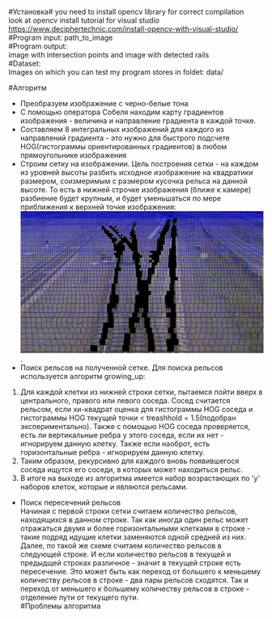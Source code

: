 #Установка#
you need to install opencv library for correct compilation  
look at opencv install tutorial for visual studio https://www.deciphertechnic.com/install-opencv-with-visual-studio/  
#Program input: path_to_image  
#Program output:  
image with intersection points and image with detected rails  
#Dataset:  
Images on which you can test my program stores in foldet: data/  

#Алгоритм  
* Преобразуем изображение с черно-белые тона  
* С помощью оператора Собеля находим карту градиентов изображения - величина и направление градиента в каждой точке.  
* Составляем 8 интегральных изображений для каждого из направлений градиента - это нужно для быстрого подсчете HOG(гистограммы ориентированных градиентов) в любом прямоугольнике изображения  
* Строим сетку на изображении. Цель построения сетки - на каждом из уровней высоты разбить исходное изображение на квадратики размером, соизмеримым с размером кусочка рельса на данной высоте. То есть в нижней строчке изображения (ближе к камере) разбиение будет крупным, и будет уменьшаться по мере приближения к верхней точке изображения:  
![Разбиение изображения на сетку](/data/grid.jpg).  
* Поиск рельсов на полученной сетке. Для поиска рельсов используется алгоритм growing_up:  
1. Для каждой клетки из нижней строки сетки, пытаемся пойти вверх в центрального, правого или левого соседа. Сосед считается рельсом, если хи-квадрат оценка для гистограммы HOG соседа и гистограммы HOG текущей точки < treashhold = 1.5(подобран экспериментально). Также с помощью HOG соседа проверяется, есть ли вертикальные ребра у этого соседа, если их нет - игнорируем данную клетку. Также если наоброт, есть горизонтальные ребра - игнорируем данную клетку.
2. Таким образом, рекурсивно для каждого вновь появившегося соседа ищутся его соседи, в которых может находиться рельс.  
3. В итоге на выходе из алгоритма имеется набор возрастающих по 'y' наборов клеток, которые и являются рельсами.  
* Поиск пересечений рельсов  
Начиная с первой строки сетки считаем количество рельсов, находящихся в данном строке. Так как иногда один рельс может отражаться двумя и более горизонтальными клетками в строке - такие подряд идущие клетки заменяются одной средней из них.  
Далее, по такой же схеме считаем количество рельсов в следующей строке. И если количество рельсов в текущей и предыдщей строках различное - значит в текущей строке есть пересечение. Это может быть как переход от большего к меньшему количеству рельсов в строке - два пары рельсов сходятся. Так и переход от меньшего к большему количеству рельсов в строке - отделение пути от текущего пути.  
#Проблемы алгоритма  
